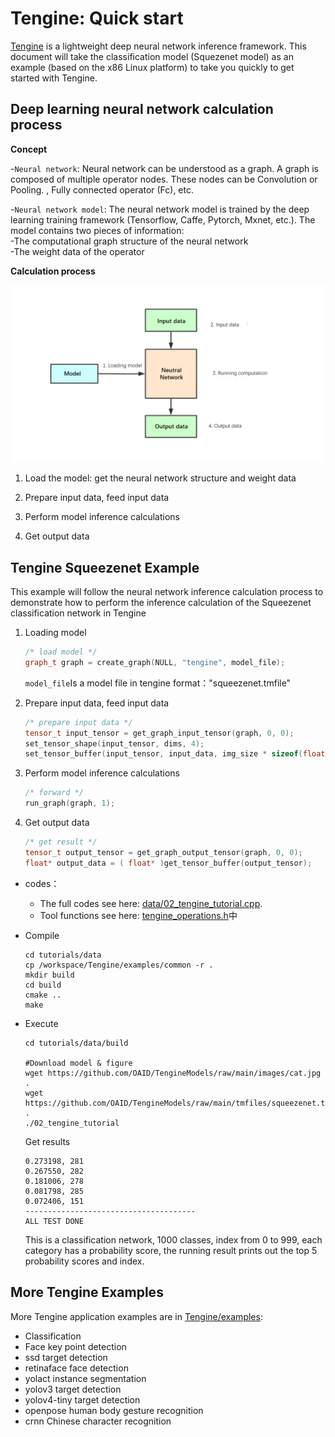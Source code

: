 # Tengine: Quick start    

[Tengine](https://github.com/OAID/Tengine) is a lightweight deep neural network inference framework. This document will take the classification model (Squezenet model) as an example (based on the x86 Linux platform) to take you quickly to get started with Tengine.   

## Deep learning neural network calculation process    

**Concept**

-`Neural network`: Neural network can be understood as a graph. A graph is composed of multiple operator nodes. These nodes can be Convolution or Pooling. , Fully connected operator (Fc), etc.    

-`Neural network model`: The neural network model is trained by the deep learning training framework (Tensorflow, Caffe, Pytorch, Mxnet, etc.). The model contains two pieces of information:   
   -The computational graph structure of the neural network   
   -The weight data of the operator    
  
**Calculation process**

![inference](halide/data/inference.png)

1. Load the model: get the neural network structure and weight data   

2. Prepare input data, feed input data   

3. Perform model inference calculations    

4. Get output data    

## Tengine Squeezenet Example  
This example will follow the neural network inference calculation process to demonstrate how to perform the inference calculation of the Squeezenet classification network in Tengine    

1. Loading model
    ```cpp
    /* load model */
    graph_t graph = create_graph(NULL, "tengine", model_file);

    ```
    `model_file`Is a model file in tengine format："squeezenet.tmfile"

2. Prepare input data, feed input data   
    ```cpp
    /* prepare input data */
    tensor_t input_tensor = get_graph_input_tensor(graph, 0, 0);
    set_tensor_shape(input_tensor, dims, 4);
    set_tensor_buffer(input_tensor, input_data, img_size * sizeof(float));
    ```

3. Perform model inference calculations   
    ```cpp
    /* forward */
    run_graph(graph, 1);
    ```
4. Get output data   
    ```cpp
    /* get result */
    tensor_t output_tensor = get_graph_output_tensor(graph, 0, 0);
    float* output_data = ( float* )get_tensor_buffer(output_tensor);
    ```
* codes：
    - The full codes see here: [data/02_tengine_tutorial.cpp](halide/data/02_tengine_tutorial.cpp).
    - Tool functions see here: [tengine_operations.h](https://github.com/OAID/Tengine/blob/tengine-lite/examples/common/tengine_operations.h)中

* Compile
    ```
    cd tutorials/data
    cp /workspace/Tengine/examples/common -r .
    mkdir build
    cd build
    cmake ..
    make
    ```
* Execute
    ```
    cd tutorials/data/build

    #Download model & figure
    wget https://github.com/OAID/TengineModels/raw/main/images/cat.jpg .
    wget https://github.com/OAID/TengineModels/raw/main/tmfiles/squeezenet.tmfile .
    ./02_tengine_tutorial
    ```
    Get results
    ```
    0.273198, 281
    0.267550, 282
    0.181006, 278
    0.081798, 285
    0.072406, 151
    --------------------------------------
    ALL TEST DONE
    ```
    This is a classification network, 1000 classes, index from 0 to 999, each category has a probability score, the running result prints out the top 5 probability scores and index.     


## More Tengine Examples
More Tengine application examples are in [Tengine/examples](https://github.com/OAID/Tengine/tree/tengine-lite/examples):   
- Classification
- Face key point detection
- ssd target detection
- retinaface face detection
- yolact instance segmentation
- yolov3 target detection
- yolov4-tiny target detection
- openpose human body gesture recognition
- crnn Chinese character recognition
